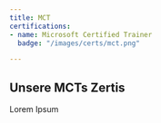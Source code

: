 ```yaml
---
title: MCT
certifications: 
- name: Microsoft Certified Trainer
  badge: "/images/certs/mct.png"

---
```

## Unsere MCTs Zertis

Lorem Ipsum